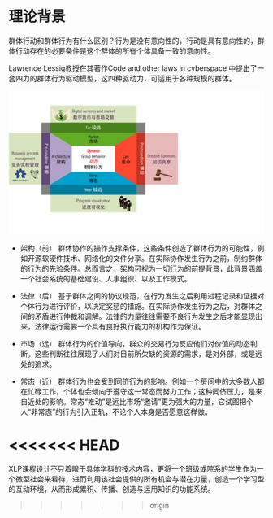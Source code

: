 # 理论背景
群体行动和群体行为有什么区别？行为是没有意向性的，行动是具有意向性的，群体行动存在的必要条件是这个群体的所有个体具备一致的意向性。

Lawrence Lessig教授在其著作Code and other laws in cyberspace 中提出了一套四力的群体行为驱动模型，这四种驱动力，可适用于各种规模的群体。

![0](../method/9.1/9.1_001.jpg)

+ 架构（前）
群体协作的操作支撑条件，这些条件创造了群体行为的可能性，例如开源软硬件技术、网络化的文件分享。在实际协作发生行为之前，制约群体的行为的先验条件。总而言之，架构可视为一切行为的前提背景，此背景涵盖一个社会系统的基础建设、人事组织、以及工作模式。

+ 法律（后）
基于群体之间的协议规范，在行为发生之后利用过程记录和证据对个体行为进行评价，以决定奖惩的措施。在实际协作发生行为之后，对群体之间的矛盾进行仲裁和调解。法律的力量往往需要不良行为发生之后才能显现出来，法律运行需要一个具有良好执行能力的机构作为保证。

+ 市场（远）
群体行为的价值导向，群众的交易行为反应他们对价值的动态判断。这些判断往往展现了人们对目前所欠缺的资源的需求，是对外部，或是远处的追求。

+ 常态（近）
群体行为也会受到同侪行为的影响。例如一个房间中的大多数人都在忙碌工作，个体也会倾向于遵守这一常态而努力工作；这种同侪压力，是来自近处的影响。常态“推动”是远比市场“邀请”更为强大的力量，它试图把个人“非常态”的行为引入正轨，不论个人本身是否愿意这样做。

<<<<<<< HEAD
=======
XLP课程设计不只着眼于具体学科的技术内容，更将一个班级或院系的学生作为一个微型社会来看待，进而利用该社会提供的所有机会与潜在力量，创造一个学习型的互动环境，从而形成累积、传播、创造与运用知识的功能系统。


>>>>>>> origin
